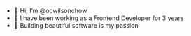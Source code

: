 - 👋 Hi, I’m @ocwilsonchow
- 🌱 I have been working as a Frontend Developer for 3 years
- 💞️ Building beautiful software is my passion

<!---
ocwilsonchow/ocwilsonchow is a ✨ special ✨ repository because its `README.md` (this file) appears on your GitHub profile.
You can click the Preview link to take a look at your changes.
--->
